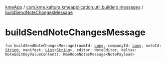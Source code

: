 [kmeApp](../index.md) / [com.kme.kaltura.kmeapplication.util.builders.messages](index.md) / [buildSendNoteChangesMessage](./build-send-note-changes-message.md)

# buildSendNoteChangesMessage

`fun buildSendNoteChangesMessage(roomId: `[`Long`](https://kotlinlang.org/api/latest/jvm/stdlib/kotlin/-long/index.html)`, companyId: `[`Long`](https://kotlinlang.org/api/latest/jvm/stdlib/kotlin/-long/index.html)`, noteId: `[`String`](https://kotlinlang.org/api/latest/jvm/stdlib/kotlin/-string/index.html)`, manifest: `[`List`](https://kotlinlang.org/api/latest/jvm/stdlib/kotlin.collections/-list/index.html)`<`[`String`](https://kotlinlang.org/api/latest/jvm/stdlib/kotlin/-string/index.html)`>, editor: NoteEditor, deltas: NoteEditKeyValueContent): KmeRoomNotesMessage<NotePayload>`